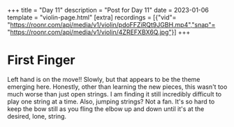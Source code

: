 +++
title = "Day 11"
description = "Post for Day 11"
date = 2023-01-06
template = "violin-page.html"
[extra]
recordings = [{"vid"= "https://roonr.com/api/media/v1/violin/pdoFFZiRQt9JGBH.mp4","snap"= "https://roonr.com/api/media/v1/violin/4ZREFXBX6Q.jpg"}]
+++

# First Finger 
Left hand is on the move!! Slowly, but that appears to be the theme emerging here. Honestly, other than learning the new pieces, this wasn't too much worse than just open strings. I am finding it still incredibly difficult to play one string at a time. Also, jumping strings? Not a fan. It's so hard to keep the bow still as you fling the elbow up and down until it's at the desired, lone, string.